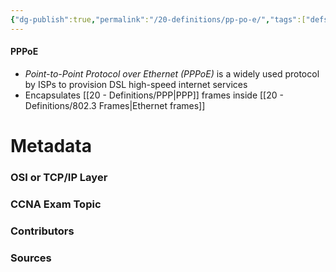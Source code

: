 ```yaml
---
{"dg-publish":true,"permalink":"/20-definitions/pp-po-e/","tags":["defs_ccna"]}
---
```


#### PPPoE
- *Point-to-Point Protocol over Ethernet (PPPoE)* is a widely used protocol by ISPs to provision DSL high-speed internet services
- Encapsulates [[20 - Definitions/PPP\|PPP]] frames inside [[20 - Definitions/802.3 Frames\|Ethernet frames]]


# Metadata
### OSI or TCP/IP Layer

### CCNA Exam Topic

### Contributors

### Sources

